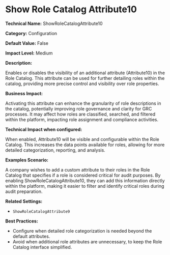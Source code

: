 # Show Role Catalog Attribute10

**Technical Name:** ShowRoleCatalogAttribute10

**Category:** Configuration

**Default Value:** False

**Impact Level:** Medium

**Description:**

Enables or disables the visibility of an additional attribute (Attribute10) in the Role Catalog. This attribute can be used for further detailing roles within the catalog, providing more precise control and visibility over role properties.

**Business Impact:**

Activating this attribute can enhance the granularity of role descriptions in the catalog, potentially improving role governance and clarity for GRC processes. It may affect how roles are classified, searched, and filtered within the platform, impacting role assignment and compliance activities.

**Technical Impact when configured:**

When enabled, Attribute10 will be visible and configurable within the Role Catalog. This increases the data points available for roles, allowing for more detailed categorization, reporting, and analysis.

**Examples Scenario:**

A company wishes to add a custom attribute to their roles in the Role Catalog that specifies if a role is considered critical for audit purposes. By enabling ShowRoleCatalogAttribute10, they can add this information directly within the platform, making it easier to filter and identify critical roles during audit preparation.

**Related Settings:** 

- `ShowRoleCatalogAttribute9`

**Best Practices:** 

- Configure when detailed role categorization is needed beyond the default attributes.
- Avoid when additional role attributes are unnecessary, to keep the Role Catalog interface simplified.